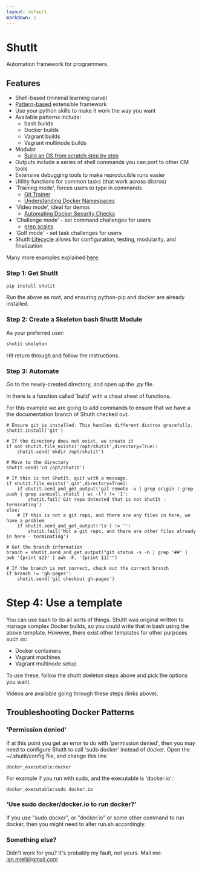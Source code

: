 ```yaml
---
layout: default
markdown: 1
---
```

# ShutIt #

Automation framework for programmers.

## Features ##

 - Shell-based (minimal learning curve)
 - [Pattern-based](https://github.com/ianmiell/shutit-templates) extensible framework
 - Use your python skills to make it work the way you want
 - Available patterns include:
   - bash builds
   - Docker builds
   - Vagrant builds
   - Vagrant multinode builds
 - Modular
   - [Build an OS from scratch step by step](https://zwischenzugs.wordpress.com/2015/01/12/make-your-own-bespoke-docker-image/)
 - Outputs include a series of shell commands you can port to other CM tools
 - Extensive debugging tools to make reproducible runs easier
 - Utility functions for common tasks (that work across distros)
 - 'Training mode', forces users to type in commands
   - [Git Trainer](https://asciinema.org/a/32807?t=70)
   - [Understanding Docker Namespaces](https://zwischenzugs.wordpress.com/2015/11/21/understanding-docker-network-namespaces/)
 - 'Video mode', ideal for demos
   - [Automating Docker Security Checks](https://asciinema.org/a/32001?t=120)
 - 'Challenge mode' - set command challenges for users
   - [grep scales](https://github.com/ianmiell/grep-scales)
 - 'Golf mode' - set task challenges for users
 - ShutIt [Lifecycle](https://github.com/ianmiell/shutit/blob/master/README.md) allows for configuration, testing, modularity, and finalization

Many more examples explained [here](https://zwischenzugs.wordpress.com):


### Step 1: Get ShutIt ###

```sh
pip install shutit
```

Run the above as root, and ensuring python-pip and docker are already installed.


### Step 2: Create a Skeleton bash ShutIt Module ###

As your preferred user:

```sh
shutit skeleton
```

Hit return through and follow the instructions.

### Step 3: Automate

Go to the newly-created directory, and open up the .py file.

In there is a function called 'build' with a cheat sheet of functions.

For this example we are going to add commands to ensure that we have a the documentation branch of ShutIt checked out.

```
# Ensure git is installed. This handles different distros gracefully.
shutit.install('git')

# If the directory does not exist, we create it
if not shutit.file_exists('/opt/shutit',directory=True):
	shutit.send('mkdir /opt/shutit')

# Move to the directory
shutit.send('cd /opt/shutit')

# If this is not ShutIt, quit with a message.
if shutit.file_exists('.git',directory=True):
	if shutit.send_and_get_output('git remote -v | grep origin | grep push | grep ianmiell.shutit | wc -l') != '1':
		shutit.fail('Git repo detected that is not ShutIt - terminating')
else:
	# If this is not a git repo, and there are any files in here, we have a problem
	if shutit.send_and_get_output('ls') != '':
		shutit.fail('Not a git repo, and there are other files already in here - terminating')

# Get the branch information
branch = shutit.send_and_get_output("git status -s -b | grep '##' | awk '{print $2}' | awk -F. '{print $1}'")

# If the branch is not correct, check out the correct branch
if branch != 'gh-pages':
	shutit.send('git checkout gh-pages')
```

# Step 4: Use a template

You can use bash to do all sorts of things. ShutIt was original written to manage complex Docker builds, so 
you could write that in bash using the above template. However, there exist other templates for other purposes
such as:

- Docker containers
- Vagrant machines
- Vagrant multinode setup

To use these, follow the shutit skeleton steps above and pick the options you want.

Videos are available going through these steps (links above).

## Troubleshooting Docker Patterns ##

### 'Permission denied' ###

If at this point you get an error to do with 'permission denied', then you may
need to configure ShutIt to call 'sudo docker' instead of docker. Open the
~/.shutit/config file, and change this line

```
docker_executable:docker
```

For example if you run with sudo, and the executable is 'docker.io':

```
docker_executable:sudo docker.io
```


### 'Use sudo docker/docker.io to run docker?' ###

If you use "sudo docker", or "docker.io" or some other command to run docker,
then you might need to alter run.sh accordingly.



### Something else? ###

Didn't work for you? It's probably my fault, not yours. Mail me: ian.miell@gmail.com
